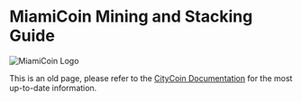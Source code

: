 # MiamiCoin Mining and Stacking Guide

![MiamiCoin Logo](https://cdn.citycoins.co/logos/miamicoin_200px.png)

This is an old page, please refer to the [CityCoin Documentation](https://docs.citycoins.co) for the most up-to-date information.
